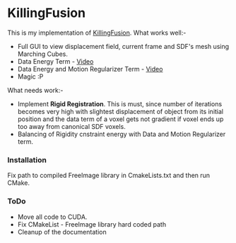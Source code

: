 # KillingFusion

This is my implementation of [KillingFusion](http://campar.in.tum.de/Chair/PublicationDetail?pub=slavcheva2017cvpr). What works well:-
  - Full GUI to view displacement field, current frame and SDF's mesh using Marching Cubes.
  - Data Energy Term - [Video](https://youtu.be/DAhcmZfHk_4)
  - Data Energy and Motion Regularizer Term - [Video](https://www.youtube.com/watch?v=3NYu2poyIhk)
  - Magic :P

What needs work:-
 - Implement **Rigid Registration**. This is must, since number of iterations becomes very high with slightest displacement of object from its initial position and the data term of a voxel gets not gradient if voxel ends up too away from canonical SDF voxels.
 - Balancing of Rigidity cnstraint energy with Data and Motion Regularizer term.

### Installation

Fix path to compiled FreeImage library in CmakeLists.txt and then run CMake. 

### ToDo
 - Move all code to CUDA.
 - Fix CMakeList - FreeImage library hard coded path
 - Cleanup of the documentation
